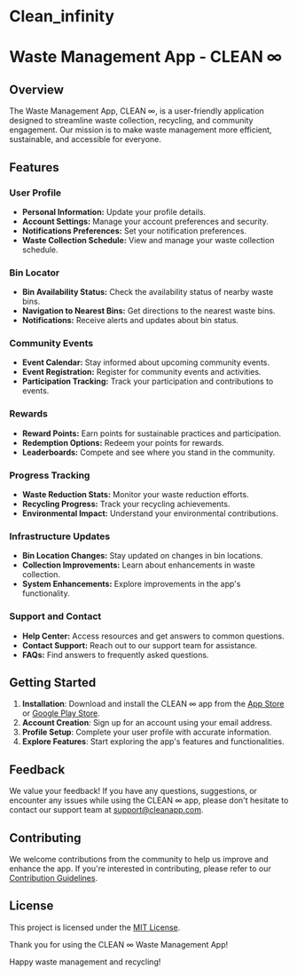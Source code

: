 # Clean_infinity
# Waste Management App - CLEAN ∞


## Overview

The Waste Management App, CLEAN ∞, is a user-friendly application designed to streamline waste collection, recycling, and community engagement. Our mission is to make waste management more efficient, sustainable, and accessible for everyone.

## Features

### User Profile

- **Personal Information:** Update your profile details.
- **Account Settings:** Manage your account preferences and security.
- **Notifications Preferences:** Set your notification preferences.
- **Waste Collection Schedule:** View and manage your waste collection schedule.

### Bin Locator

- **Bin Availability Status:** Check the availability status of nearby waste bins.
- **Navigation to Nearest Bins:** Get directions to the nearest waste bins.
- **Notifications:** Receive alerts and updates about bin status.

### Community Events

- **Event Calendar:** Stay informed about upcoming community events.
- **Event Registration:** Register for community events and activities.
- **Participation Tracking:** Track your participation and contributions to events.

### Rewards

- **Reward Points:** Earn points for sustainable practices and participation.
- **Redemption Options:** Redeem your points for rewards.
- **Leaderboards:** Compete and see where you stand in the community.

### Progress Tracking

- **Waste Reduction Stats:** Monitor your waste reduction efforts.
- **Recycling Progress:** Track your recycling achievements.
- **Environmental Impact:** Understand your environmental contributions.

### Infrastructure Updates

- **Bin Location Changes:** Stay updated on changes in bin locations.
- **Collection Improvements:** Learn about enhancements in waste collection.
- **System Enhancements:** Explore improvements in the app's functionality.

### Support and Contact

- **Help Center:** Access resources and get answers to common questions.
- **Contact Support:** Reach out to our support team for assistance.
- **FAQs:** Find answers to frequently asked questions.

## Getting Started

1. **Installation**: Download and install the CLEAN ∞ app from the [App Store](#) or [Google Play Store](#).
2. **Account Creation**: Sign up for an account using your email address.
3. **Profile Setup**: Complete your user profile with accurate information.
4. **Explore Features**: Start exploring the app's features and functionalities.

## Feedback

We value your feedback! If you have any questions, suggestions, or encounter any issues while using the CLEAN ∞ app, please don't hesitate to contact our support team at [support@cleanapp.com](mailto:support@cleanapp.com).

## Contributing

We welcome contributions from the community to help us improve and enhance the app. If you're interested in contributing, please refer to our [Contribution Guidelines](CONTRIBUTING.md).

## License

This project is licensed under the [MIT License](LICENSE).

Thank you for using the CLEAN ∞ Waste Management App!

Happy waste management and recycling!
